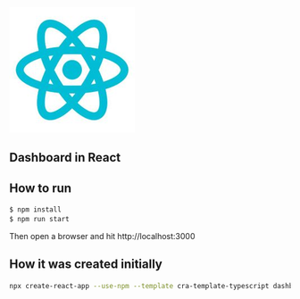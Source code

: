 ![React](../screenshots/reactLogo.jpg)
## Dashboard in React

## How to run
```bash
$ npm install
$ npm run start
```
Then open a browser and hit http://localhost:3000

## How it was created initially
```bash
npx create-react-app --use-npm --template cra-template-typescript dashboard-react
```